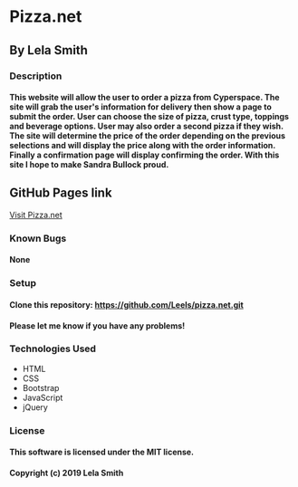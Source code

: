 # Pizza.net
## By Lela Smith

### Description
#### This website will allow the user to order a pizza from Cyperspace. The site will grab the user's information for delivery then show a page to submit the order. User can choose the size of pizza, crust type, toppings and beverage options. User may also order a second pizza if they wish. The site will determine the price of the order depending on the previous selections and will display the price along with the order information. Finally a confirmation page will display confirming the order. With this site I hope to make Sandra Bullock proud. 

## GitHub Pages link

  [Visit Pizza.net](http://leels.github.io/pizza.net/)

### Known Bugs
#### None

### Setup
#### Clone this repository: https://github.com/Leels/pizza.net.git

#### Please let me know if you have any problems!

### Technologies Used
* HTML
* CSS
* Bootstrap
* JavaScript
* jQuery

### License
#### This software is licensed under the MIT license.

#### Copyright (c) 2019 Lela Smith
